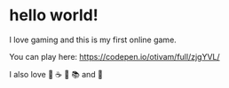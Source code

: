 # hello world!

I love gaming and this is my first online game.

You can play here:
https://codepen.io/otivam/full/zjgYVL/

I also love :musical_note: :coffee: :pizza: :books: and :dancer:
